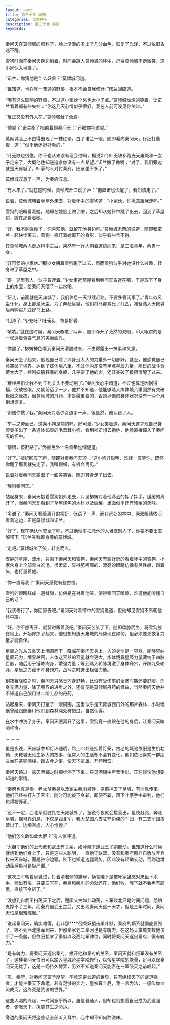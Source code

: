 ```yaml
---
layout: post
title: 第三十章 局势
categories: 太古神王
description: 第三十章 局势
keywords:
---
```


秦问天在莫倾城的照料下，脸上渐渐的多出了几分血色，恢复了光泽，不过依旧昏迷不醒。

雪狗时而在秦问天身边躺着，时而会跳入莫倾城的怀中，逗得莫倾城不断微笑，这小家伙太可爱了。

“诺兰，你猜他是什么妖兽？”莫倾城问道。

“谁知道，也许就一普通的野兽，根本不会自我修行。”诺兰回应道。

“哪有这么聪明的野兽，不过这小家伙个头也太小了点。”莫倾城灿烂的笑着，让诺兰看着都有些失神：“你这几天心情似乎很好，我在人前可没见你笑过。”

“反正又没有外人在。”莫倾城耸了耸肩。

“他呢？”诺兰指了指躺着的秦问天：“还被你抱过呢。”

莫倾城脸上不由得出现了一抹红晕，白了诺兰一眼，随即看向秦问天，仔细打量着，道：“似乎他还挺好看的。”

“叶无缺也很俊，你不也从来没有理会过吗，据说如今叶无缺都跑去天雍城和一女子定亲了，大概他也知道追求你没有一点希望。”诺兰撇了撇嘴：“对了，我们旁边就是天雍城了，叶家的人对付秦府，应该差不多了。”

莫倾城叹息了一声，为秦府叹息。

“有人来了。”就在这时候，莫倾城开口说了声：“他应该也快醒了，我们该走了。”

说着，莫倾城朝着草屋外走去，对着怀中的雪狗道：“小家伙，你愿意跟我走吗。”

雪狗的眼睛看着她，随即在她脸上蹭了蹭，之后却从她怀中跳了出去，回到了草屋边，蹲在那看着她。

“好，我不勉强你了，你喜欢他，就留在他身边吧。”莫倾城无奈的说道，随即和诺兰一起快步离去，雪狗一直盯着她离开的身影，似乎有些舍不得。

在莫倾城两人走近林中之后，果然有一行人朝着这边而来，是三名青年，两男一女。

“好可爱的小家伙。”那少女朝着雪狗跑了过去，然而雪狗似乎对她没什么兴趣，转身进了草屋之中。

“哥，这里有人，似乎昏迷着。”少女走近草屋看到秦问天昏迷在那，于是取下了身上的水壶，给秦问天喂了一口水喝。

“妍儿，前面就是天雍城了，我们休息一天继续赶路，不要多管闲事了。”青年似风尘仆仆，身上都是灰尘，为了奔赴皇城，他们将马都累死了几匹，准备踏入天雍城后再购买几匹好马上路。

“知道了。”少女吐了吐舌头，煞是好看。

“咳咳。”就在这时候，秦问天咳嗽了两声，随即睁开了茫然的双眼，印入眼帘的是一张透着青春气息的美丽面孔。

“你醒了。”柳妍神色看到秦问天清醒过来，不由得露出一抹柔和笑意。

秦问天坐了起来，他现自己除了浑身没太大的力量外一切都好，甚至，他感觉自己竟突破了境界，达到了炼体境八重，不过体内却没有半点星辰力量，那日的战斗负荷太大了，控制妖猿狂暴的身躯，几乎要了他的命，还好突破了极限清醒了过来。

“难怪黑伯让我不到生死关头不要动用了。”秦问天心中暗道，不过也算是因祸得福，突破极限，又朝前迈了一步，他并不知道，他能够踏入炼体境八重固然有突破极限之缘故，但莫倾城的丹药，才是最重要的，否则以他的身体状况没有一两个月别想恢复。

“谢谢你救了我。”秦问天对着少女道谢一声，很显然，他认错了人。

“举手之劳而已，这条小狗是你的吗，好可爱。”少女笑着道，秦问天这才现自己身旁竟多出了一条通体如雪的毛茸茸小狗，看到柳妍想去抱他，他竟直接蹦入了秦问天的怀中。

“柳妍，该赶路了。”外面另外一名青年也催促道。

“好了。”柳妍回应了声，随即对着秦问天道：“这小狗好聪明，难怪一直等你，既然你醒了那我就先走了，我叫柳妍，有机会再见。”

说着对着秦问天露出了一甜美笑容，随即转身走了出去。

“我叫秦问天。”

站起身来，秦问天抱着雪狗朝外走去，只见柳妍对着他潇洒的挥了挥手，缓缓的离开了，而秦问天却看到了草屋烧焦的木材以及破罐，里面似乎还有残余的药味。

“多谢了。”秦问天看着离开的柳妍，低语了一声，而在远处的林中，两双眼睛依旧看着这边，正是莫倾城和诺兰。

“好了，现在确认他安全了吧，不过他似乎把救他的人当做别人了，你要不要出去解释下。”诺兰笑看着身旁的莫倾城。

“走吧。”莫倾城笑了笑，转身而去。

安静的草屋、流水，只剩下秦问天和雪狗，秦问天有些好奇的看着怀中的雪狗，小家伙身上全部雪白的毛，很柔软，显得肥嘟嘟的，漂亮的眼睛仿佛有灵性般，昂着头，也打量着他。

“你一直等我？”秦问天感觉有些古怪。

雪狗的眼睛眯成一道缝隙，仿佛是在对着他笑，使得秦问天暗惊，难道他能听懂自己的话？

“我该修行了，你回家去吧。”秦问天对着怀中的雪狗说道，但他却见雪狗不断朝他怀中蹭。

“好，你不想离开，就暂时跟着我吧。”秦问天苦笑了下，随即盘膝而坐，将雪狗放在地上，开始修炼了起来，他很想知道天雍城的局势现在如何，但必须要先恢复力量才能自保。

星辰之光从五重天上洒落而下，降临在秦问天身上，人的身体是一容器，能够容纳星辰元力，境界越高，人体这容器的容量就会更大，炼体境将星辰力量藏纳于四肢百骸，随后用于锤炼肉身，增强力量；等到踏入轮脉境激了身体窍穴，开辟九条轮脉，星辰之力藏于浑身窍穴，战斗之时迸出极强力量。

到夜幕降临之时，秦问天只感觉浑身舒畅，比没有受伤前的全盛时期还要舒服，浑身充满力量，除了境界的进步之外，还有便是莫倾城丹药的缘故，当然秦问天他并不知道自己服用过二阶上品的丹药。

站起身来，秦问天打量了一眼周围，这里似乎是天雍城西门外的那片森林，小时候他曾经跟随秦川他们到森林深处狩猎过，自然认得。

在水中冲洗了身子，秦问天便离开了这里，雪狗竟一直跟在他的身后，让秦问天暗暗称奇。

…………

虽是夜晚，天雍城中却灯火通明，路上四处悬挂着灯笼，古老的城池依旧是生机勃勃，天雍城无论生多大的故事，但常人的生活却不会有变化，他们依旧喜欢一群朋友坐在茶铺酒楼，谈古今之事、论天下豪雄，开怀畅饮。

秦问天路过一露天酒铺之时脚步停了下来，只见酒铺中声音传出，正在谈论他想要知道的事情。

“秦府也真是惨，老太爷秦昊以及家主秦川被俘，提前押去了皇城，有消息传来，他们已经被打入了天牢，随时可能被下令斩，即便不斩，落下叶家手中审判，他们也得被弄死。”

“还不一定，西北军就驻扎在天雍城外了，据说今夜就会拔营出，星夜赶路，奔赴皇城，据可靠消息，不仅是西北军，我大楚国八支驻守边疆的军团，有三支军团拔营出了，边境空虚，人心惶惶。”

“他们怎么敢如此大胆？”有人惊呼道。

“大胆？他们的上代都和武王有关系，如今陛下连武王子嗣都动，谁知道什么时候就烧到他们身上了，只是这些人聪明，一直抱守联盟，没有和秦府那样自愿放弃兵权来天雍城，而是驻守边疆，陛下也知道边疆局势，因此没有轻举妄动，否则边境动荡后果可是极严重。”

“这次三军朝着皇城进，打着清君侧的旗号，扬言陛下是被叶家蛊惑对忠臣下杀手，师出有名，只要三军在，秦昊和秦川的命就还在，他们败，陛下就不会再有顾忌，直接下令斩了。”

“没想到自武王扫荡天下之后，楚国又生如此动荡，三军败北只是时间问题，恐怕支撑不了三年，而秦府自武王之后，又出现秦问天这一天才，但是三年时间，秦问天怕是很难崛起。”

“说起秦问天，确实难得，若非那****召唤妖猿击杀叶默，秦府的嫡系就彻底要毁了，等不到西北援军到来，但那秦家老二秦河也是有魄力，在这场天雍城变故他虽断了一条腿，但依旧接掌了秦府以及西北军帅位，同时将秦问天逐出秦府，很有魄力。”

“是有魄力，将秦问天逐出秦府，撇开他和秦府的关系，秦问天就和叛军没有关系了，这样秦问天依旧可以踏入皇城帝星学院修行，以帝星学院的能量，足可以保秦问天无忧了，这是一场持久博弈，另外不知道秦问天能否在三军陨灭之前崛起。”

“恩，秦府，对秦问天寄予厚望，毕竟这是武道的世界，只有纵横天下的武道强者，才能主宰天下命运，若有足够的实力，皇权算个屁，我一言为法，一怒叫你血流成河，这终究是武者的世界。”

这些人喝的兴起，一时间忘乎所以，虽是普通人，但却也幻想着自己成为武道强者，俯瞰天下，执掌苍生之命运。

旁边的秦问天将这些话全部听入耳中，心中却不知何种滋味。
